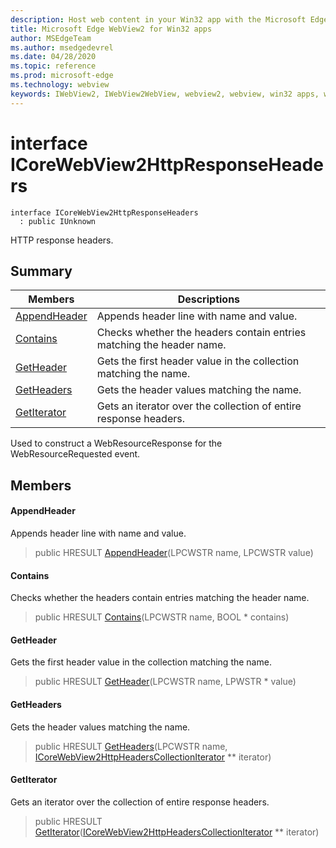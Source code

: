 ```yaml
---
description: Host web content in your Win32 app with the Microsoft Edge WebView2 control
title: Microsoft Edge WebView2 for Win32 apps
author: MSEdgeTeam
ms.author: msedgedevrel
ms.date: 04/28/2020
ms.topic: reference
ms.prod: microsoft-edge
ms.technology: webview
keywords: IWebView2, IWebView2WebView, webview2, webview, win32 apps, win32, edge, ICoreWebView2, ICoreWebView2Controller, browser control, edge html
---
```


# interface ICoreWebView2HttpResponseHeaders 

```
interface ICoreWebView2HttpResponseHeaders
  : public IUnknown
```

HTTP response headers.

## Summary

 Members                        | Descriptions
--------------------------------|---------------------------------------------
[AppendHeader](#appendheader) | Appends header line with name and value.
[Contains](#contains) | Checks whether the headers contain entries matching the header name.
[GetHeader](#getheader) | Gets the first header value in the collection matching the name.
[GetHeaders](#getheaders) | Gets the header values matching the name.
[GetIterator](#getiterator) | Gets an iterator over the collection of entire response headers.

Used to construct a WebResourceResponse for the WebResourceRequested event.

## Members

#### AppendHeader 

Appends header line with name and value.

> public HRESULT [AppendHeader](#appendheader)(LPCWSTR name, LPCWSTR value)

#### Contains 

Checks whether the headers contain entries matching the header name.

> public HRESULT [Contains](#contains)(LPCWSTR name, BOOL * contains)

#### GetHeader 

Gets the first header value in the collection matching the name.

> public HRESULT [GetHeader](#getheader)(LPCWSTR name, LPWSTR * value)

#### GetHeaders 

Gets the header values matching the name.

> public HRESULT [GetHeaders](#getheaders)(LPCWSTR name, [ICoreWebView2HttpHeadersCollectionIterator](ICoreWebView2HttpHeadersCollectionIterator.md) ** iterator)

#### GetIterator 

Gets an iterator over the collection of entire response headers.

> public HRESULT [GetIterator](#getiterator)([ICoreWebView2HttpHeadersCollectionIterator](ICoreWebView2HttpHeadersCollectionIterator.md) ** iterator)

